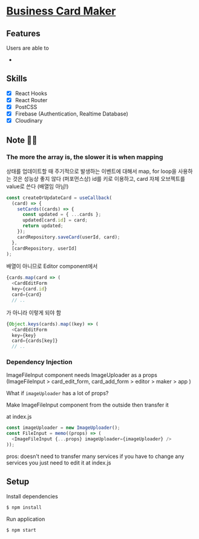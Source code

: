 # [Business Card Maker]()

## Features

Users are able to

-

## Skills

- [x] React Hooks
- [x] React Router
- [x] PostCSS
- [x] Firebase (Authentication, Realtime Database)
- [x] Cloudinary

## Note ✍🏻

### The more the array is, the slower it is when mapping

상태를 업데이트할 때 주기적으로 발생하는 이벤트에 대해서 map, for loop을 사용하는 것은
성능상 좋지 않다 (퍼포먼스상)
id를 키로 이용하고, card 자체 오브젝트를 value로 쓴다 (배열임 아님!)

```js
const createOrUpdateCard = useCallback(
  (card) => {
    setCards((cards) => {
      const updated = { ...cards };
      updated[card.id] = card;
      return updated;
    });
    cardRepository.saveCard(userId, card);
  },
  [cardRepository, userId]
);
```

배열이 아니므로
Editor component에서

```js
{cards.map(card => (
  <CardEditForm
  key={card.id}
  card={card}
  // ..
```

가 아니라 이렇게 되야 함

```js
{Object.keys(cards).map((key) => (
  <CardEditForm
  key={key}
  card={cards[key]}
  // ..
```

### Dependency Injection

ImageFileInput component needs ImageUploader
as a props
(ImageFileInput > card_edit_form, card_add_form > editor >
maker > app )

What if `imageUploader` has a lot of props?

Make ImageFileInput component from the outside then
transfer it

at index.js

```js
const imageUploader = new ImageUploader();
const FileInput = memo((props) => (
  <ImageFileInput {...props} imageUploader={imageUploader} />
));
```

pros: doesn't need to transfer many services
if you have to change any services you just need to edit it at index.js

## Setup

Install dependencies

```sh
$ npm install
```

Run application

```sh
$ npm start
```
